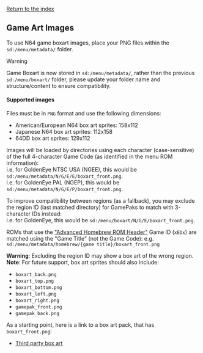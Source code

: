 [Return to the index](./00_index.md)
## Game Art Images
To use N64 game boxart images, place your PNG files within the `sd:/menu/metadata/` folder.

> [!WARNING]
> Game Boxart is now stored in `sd:/menu/metadata/`, rather than the previous `sd:/menu/boxart/` folder, please update your folder name and structure/content to ensure compatibility.

#### Supported images
Files must be in `PNG` format and use the following dimensions:
* American/European N64 box art sprites: 158x112
* Japanese N64 box art sprites: 112x158
* 64DD box art sprites: 129x112

Images will be loaded by directories using each character (case-sensitive) of the full 4-character Game Code (as identified in the menu ROM information):  
i.e. for GoldenEye NTSC USA (NGEE), this would be `sd:/menu/metadata/N/G/E/E/boxart_front.png`.  
i.e. for GoldenEye PAL (NGEP), this would be `sd:/menu/metadata/N/G/E/P/boxart_front.png`.

To improve compatibility between regions (as a fallback), you may exclude the region ID (last matched directory) for GamePaks to match with 3-character IDs instead:  
i.e. for GoldenEye, this would be `sd:/menu/boxart/N/G/E/boxart_front.png`.

ROMs that use the ["Advanced Homebrew ROM Header"](https://n64brew.dev/wiki/ROM_Header) Game ID (`xEDx`) are matched using the "Game Title" (not the Game Code):
e.g. `sd:/menu/metadata/homebrew/{game title}/boxart_front.png`

**Warning**: Excluding the region ID may show a box art of the wrong region.  
**Note**: For future support, box art sprites should also include:  
- `boxart_back.png`
- `boxart_top.png`
- `boxart_bottom.png`
- `boxart_left.png`
- `boxart_right.png`
- `gamepak_front.png`
- `gamepak_back.png`

As a starting point, here is a link to a box art pack, that has `boxart_front.png`:  
- [Third party box art](https://drive.google.com/file/d/1IpCmFqmGgGwKKmlRBxYObfFR9XywaC6n/view?usp=drive_link)
